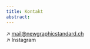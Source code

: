 ```yaml
---
title: Kontakt
abstract:
---
```


<script>
    import LinkNewTab from '$lib/components/LinkNewTab.svelte';
</script>

↗ [mail@newgraphicstandard.ch](mailto:mail@newgraphicstandard.ch) <br>
↗ <LinkNewTab href="https://www.instagram.com/newgraphicstandard/">Instagram</LinkNewTab>
